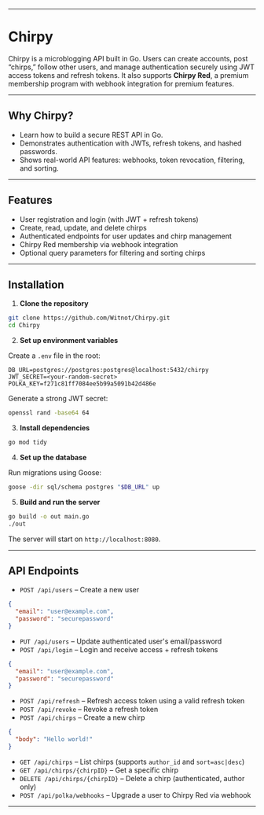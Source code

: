 
---

# Chirpy

Chirpy is a microblogging API built in Go. Users can create accounts, post “chirps,” follow other users, and manage authentication securely using JWT access tokens and refresh tokens. It also supports **Chirpy Red**, a premium membership program with webhook integration for premium features.

---

## Why Chirpy?

* Learn how to build a secure REST API in Go.
* Demonstrates authentication with JWTs, refresh tokens, and hashed passwords.
* Shows real-world API features: webhooks, token revocation, filtering, and sorting.

---

## Features

* User registration and login (with JWT + refresh tokens)
* Create, read, update, and delete chirps
* Authenticated endpoints for user updates and chirp management
* Chirpy Red membership via webhook integration
* Optional query parameters for filtering and sorting chirps

---

## Installation

1. **Clone the repository**

```bash
git clone https://github.com/Witnot/Chirpy.git
cd Chirpy
```

2. **Set up environment variables**

Create a `.env` file in the root:

```env
DB_URL=postgres://postgres:postgres@localhost:5432/chirpy
JWT_SECRET=<your-random-secret>
POLKA_KEY=f271c81ff7084ee5b99a5091b42d486e
```

Generate a strong JWT secret:

```bash
openssl rand -base64 64
```

3. **Install dependencies**

```bash
go mod tidy
```

4. **Set up the database**

Run migrations using Goose:

```bash
goose -dir sql/schema postgres "$DB_URL" up
```

5. **Build and run the server**

```bash
go build -o out main.go
./out
```

The server will start on `http://localhost:8080`.

---

## API Endpoints

* `POST /api/users` – Create a new user

```json
{
  "email": "user@example.com",
  "password": "securepassword"
}
```

* `PUT /api/users` – Update authenticated user's email/password
* `POST /api/login` – Login and receive access + refresh tokens

```json
{
  "email": "user@example.com",
  "password": "securepassword"
}
```

* `POST /api/refresh` – Refresh access token using a valid refresh token
* `POST /api/revoke` – Revoke a refresh token
* `POST /api/chirps` – Create a new chirp

```json
{
  "body": "Hello world!"
}
```

* `GET /api/chirps` – List chirps (supports `author_id` and `sort=asc|desc`)
* `GET /api/chirps/{chirpID}` – Get a specific chirp
* `DELETE /api/chirps/{chirpID}` – Delete a chirp (authenticated, author only)
* `POST /api/polka/webhooks` – Upgrade a user to Chirpy Red via webhook

---

